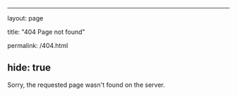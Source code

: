 ---

layout: page

title: "404 Page not found"

permalink: /404.html

hide: true
----------

Sorry, the requested page wasn't found on the server.
